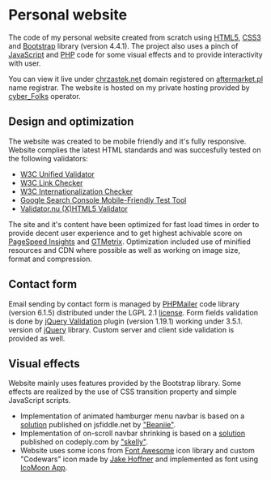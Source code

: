 # Personal website

The code of my personal website created from scratch using [HTML5](https://www.w3schools.com/html/), [CSS3](https://www.w3schools.com/css/) and [Bootstrap](https://getbootstrap.com/) library (version 4.4.1). The project also uses a pinch of [JavaScript](https://www.w3schools.com/js/) and [PHP](https://www.php.net/) code for some visual effects and to provide interactivity with user.

You can view it live under [chrzastek.net](http://chrzastek.net/) domain registered on [aftermarket.pl](https://www.aftermarket.pl/) name registrar. The website is hosted on my private hosting provided by [cyber_Folks](https://cyberfolks.pl/) operator.

## Design and optimization

The website was created to be mobile friendly and it's fully responsive. Website complies the latest HTML standards and was succesfully tested on the following validators:

- [W3C Unified Validator](https://validator.w3.org/unicorn/check?ucn_uri=chrzastek.net&ucn_task=conformance#)
- [W3C Link Checker](https://validator.w3.org/checklink?uri=chrzastek.net&hide_type=all&depth=&check=Check)
- [W3C Internationalization Checker](https://validator.w3.org/i18n-checker/check?uri=http%3A%2F%2Fwww.chrzastek.net#validate-by-uri+)
- [Google Search Console Mobile-Friendly Test Tool](https://search.google.com/test/mobile-friendly?id=7pScDghWz9bYhT5_tCEfSw)
- [Validator.nu (X)HTML5 Validator](https://html5.validator.nu/?doc=http%3A%2F%2Fchrzastek.net%2F)

The site and it's content have been optimized for fast load times in order to provide decent user experience and to get highest achivable score on [PageSpeed Insights](https://developers.google.com/speed/pagespeed/insights/?hl=pl&url=http%3A%2F%2Fchrzastek.net%2F) and [GTMetrix](https://gtmetrix.com/reports/chrzastek.net/2IZjXicy). Optimization included use of minified resources and CDN where possible as well as working on image size, format and compression.

## Contact form

Email sending by contact form is managed by [PHPMailer](https://github.com/PHPMailer/PHPMailer) code library (version 6.1.5) distributed under the LGPL 2.1 [license](http://www.gnu.org/licenses/lgpl-2.1.html). Form fields validation is done by [jQuery Validation](https://jqueryvalidation.org/) plugin (version 1.19.1) working under 3.5.1. version of [jQuery](https://jquery.com/) library. Custom server and client side validation is provided as well.

## Visual effects

Website mainly uses features provided by the Bootstrap library. Some effects are realized by the use of CSS transition property and simple JavaScript scripts.

- Implementation of animated hamburger menu navbar is based on a [solution](https://jsfiddle.net/Beaniie/s8rm1f0q/5/) published on jsfiddle.net by ["Beaniie"](https://jsfiddle.net/user/Beaniie/fiddles/).
- Implementation of on-scroll navbar shrinking is based on a [solution](https://www.codeply.com/p/U6Us8AMnnM) published on codeply.com by ["skelly"](https://www.codeply.com/u/skelly).
- Website uses some icons from [Font Awesome](https://fontawesome.com/) icon library and custom "Codewars" icon made by [Jake Hoffner](https://github.com/FortAwesome/Font-Awesome/issues/4809#issuecomment-255845386) and implemented as font using [IcoMoon App](https://icomoon.io/app/#/select).
